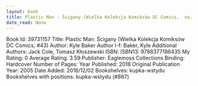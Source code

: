 ```yaml
---
layout: book
title: Plastic Man - Ścigany (Wielka Kolekcja Komiksów DC Comics,  no. 43)
date_read: None
---
```


Book Id: 39731157
Title: Plastic Man: Ścigany (Wielka Kolekcja Komiksów DC Comics, #43)
Author: Kyle Baker
Author l-f: Baker, Kyle
Additional Authors: Jack Cole, Tomasz Kłoszewski
ISBN: 
ISBN13: 9788377186435
My Rating: 0
Average Rating: 3.59
Publisher: Eaglemoss Collections
Binding: Hardcover
Number of Pages: 
Year Published: 2018
Original Publication Year: 2005
Date Added: 2018/12/02
Bookshelves: kupka-wstydu
Bookshelves with positions: kupka-wstydu (#867)

